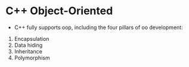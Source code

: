 # C++ Object-Oriented

- C++ fully supports oop, including the four pillars of oo development:

1. Encapsulation
2. Data hiding
3. Inheritance
4. Polymorphism
